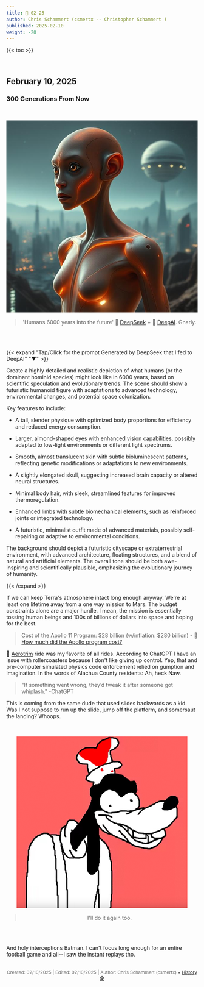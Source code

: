 ```yaml
---
title: 📁 02-25
author: Chris Schammert (csmertx -- Christopher Schammert )
published: 2025-02-10
weight: -20
---
```


<!-- The content of this website was written by Christopher Schammert aka Chris Schammert -->

<!--more-->

{{< toc >}}

<br />

## February 10, 2025
### 300 Generations From Now

<br />
<div style="text-align: center;">

![Photo](/Blog/daynight/2025/images/hominid_6000_from_2025.jpg "Image result of a prompt generation by Deepseek, and implemented by DeepAI of Homo Sapiens 6000 years in the future")

> 'Humans 6000 years into the future' 🔗 [DeepSeek](https://deekseek.com "Deepseek.com") + 🔗 [DeepAI](https://deepai.org "DeepAI.org"). Gnarly.

<br />

</div><br />

{{< expand "Tap/Click for the prompt Generated by DeepSeek that I fed to DeepAI" "▼" >}}

Create a highly detailed and realistic depiction of what humans (or the dominant hominid species) might look like in 6000 years, based on scientific speculation and evolutionary trends. The scene should show a futuristic humanoid figure with adaptations to advanced technology, environmental changes, and potential space colonization.

Key features to include:

- A tall, slender physique with optimized body proportions for efficiency and reduced energy consumption.

- Larger, almond-shaped eyes with enhanced vision capabilities, possibly adapted to low-light environments or different light spectrums.

- Smooth, almost translucent skin with subtle bioluminescent patterns, reflecting genetic modifications or adaptations to new environments.

- A slightly elongated skull, suggesting increased brain capacity or altered neural structures.

- Minimal body hair, with sleek, streamlined features for improved thermoregulation.

- Enhanced limbs with subtle biomechanical elements, such as reinforced joints or integrated technology.

- A futuristic, minimalist outfit made of advanced materials, possibly self-repairing or adaptive to environmental conditions.

The background should depict a futuristic cityscape or extraterrestrial environment, with advanced architecture, floating structures, and a blend of natural and artificial elements. The overall tone should be both awe-inspiring and scientifically plausible, emphasizing the evolutionary journey of humanity.

{{< /expand >}}

If we can keep Terra's atmosphere intact long enough anyway. We're at least one lifetime away from a one way mission to Mars. The budget constraints alone are a major hurdle. I mean, the mission is essentially tossing human beings and 100s of billions of dollars into space and hoping for the best.

> Cost of the Apollo 11 Program: $28 billion	(w/inflation: $280 billion) - 🔗 [How much did the Apollo program cost?](https://www.planetary.org/space-policy/cost-of-apollo "Planetary.org | How much did the Apollo program cost?")

🔗 [Aerotrim](https://en.wikipedia.org/wiki/Aerotrim "Wikipedia.org | Aerotrim") ride was my favorite of all rides. According to ChatGPT I have an issue with rollercoasters because I don't like giving up control. Yep, that and pre-computer simulated physics code enforcement relied on gumption and imagination. In the words of Alachua County residents: Ah, heck Naw.

> "If something went wrong, they’d tweak it after someone got whiplash." -ChatGPT

This is coming from the same dude that used slides backwards as a kid. Was I not suppose to run up the slide, jump off the platform, and somersaut the landing? Whoops.

<br />
<div style="text-align: center;">

![Photo](/Blog/daynight/2025/images/goofy_do_it_again_meme_portrait.jpg "Goofy, I'll do it again meme")

> I'll do it again too.

<br />

</div><br />

And holy interceptions Batman. I can't focus long enough for an entire football game and all--I saw the instant replays tho.

<br />

<div style="text-align: center; font-size:12px; color:dimgray">
    Created: 02/10/2025 | Edited: 02/10/2025 | Author: Chris Schammert (csmertx) • 
    <a href="https://github.com/csmertx/csmertx.github.io/commits/main/content/Blog/daynight/2025/0225.md"
       title="Github.com | csmertx \ csmertx.github.io \ commits \ main \ content \ Blog \ Day & Night \ 2025 \ 02-2025">
       History 🕵️
    </a>
</div>